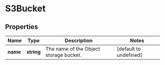 # S3Bucket

## Properties
| Name | Type | Description | Notes |
| ------------ | ------------- | ------------- | ------------- |
| **name** | **string** | The name of the Object storage bucket. | [default to undefined] |


